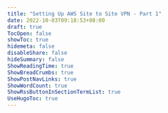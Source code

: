 ```yaml
---
title: "Setting Up AWS Site to Site VPN - Part 1"
date: 2022-10-03T09:18:53+08:00
draft: true
TocOpen: false
showToc: true
hidemeta: false
disableShare: false
hideSummary: false
ShowReadingTime: true
ShowBreadCrumbs: true
ShowPostNavLinks: true
ShowWordCount: true
ShowRssButtonInSectionTermList: true
UseHugoToc: true
---
```


